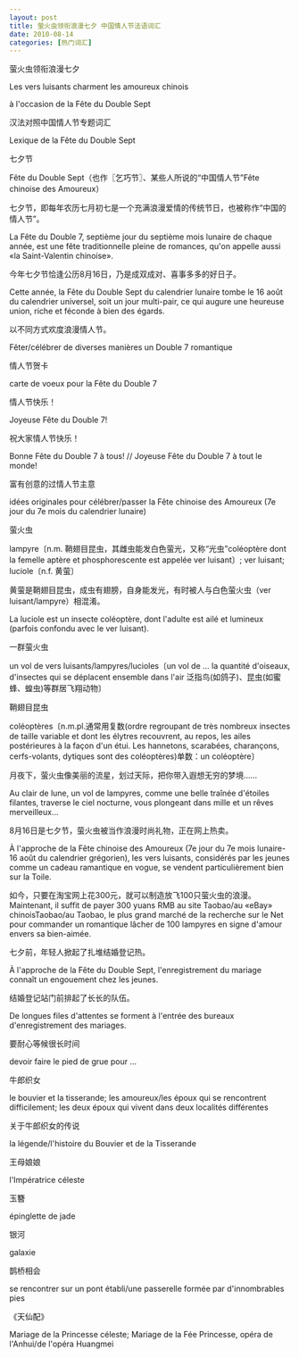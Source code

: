 ```yaml
---
layout: post
title: 萤火虫领衔浪漫七夕 中国情人节法语词汇
date: 2010-08-14
categories: [热门词汇]  
---
```


萤火虫领衔浪漫七夕

Les vers luisants charment les amoureux chinois

à l'occasion de la Fête du Double Sept



汉法对照中国情人节专题词汇

Lexique de la Fête du Double Sept

七夕节



Fête du Double Sept（也作〖乞巧节〗、某些人所说的“中国情人节”Fête chinoise des Amoureux）

七夕节，即每年农历七月初七是一个充满浪漫爱情的传统节日，也被称作“中国的情人节”。

La Fête du Double 7, septième jour du septième mois lunaire de chaque année, est une fête traditionnelle pleine de romances, qu'on appelle aussi «la Saint-Valentin chinoise».

今年七夕节恰逢公历8月16日，乃是成双成对、喜事多多的好日子。

Cette année, la Fête du Double Sept du calendrier lunaire tombe le 16 août du calendrier universel, soit un jour multi-pair, ce qui augure une heureuse union, riche et féconde à bien des égards.

以不同方式欢度浪漫情人节。

Fêter/célébrer de diverses manières un Double 7 romantique

情人节贺卡

carte de voeux pour la Fête du Double 7

情人节快乐！

Joyeuse Fête du Double 7!

祝大家情人节快乐！

Bonne Fête du Double 7 à tous! // Joyeuse Fête du Double 7 à tout le monde!

富有创意的过情人节主意

idées originales pour célébrer/passer la Fête chinoise des Amoureux (7e jour du 7e mois du calendrier lunaire)

萤火虫

lampyre〔n.m. 鞘翅目昆虫，其雌虫能发白色萤光，又称“光虫”coléoptère dont la femelle aptère et phosphorescente est appelée ver luisant〕; ver luisant; luciole〔n.f. 黄萤〕

黄萤是鞘翅目昆虫，成虫有翅膀，自身能发光，有时被人与白色萤火虫（ver luisant/lampyre）相混淆。

La luciole est un insecte coléoptère, dont l'adulte est ailé et lumineux (parfois confondu avec le ver luisant).

一群萤火虫

un vol de vers luisants/lampyres/lucioles〔un vol de ... la quantité d'oiseaux, d'insectes qui se déplacent ensemble dans l'air 泛指鸟(如鸽子)、昆虫(如蜜蜂、蝗虫)等群居飞翔动物〕

鞘翅目昆虫

coléoptères〔n.m.pl.通常用复数(ordre regroupant de très nombreux insectes de taille variable et dont les élytres recouvrent, au repos, les ailes postérieures à la façon d'un étui. Les hannetons, scarabées, charançons, cerfs-volants, dytiques sont des coléoptères)单数：un coléoptère〕

月夜下，萤火虫像美丽的流星，划过天际，把你带入遐想无穷的梦境……

Au clair de lune, un vol de lampyres, comme une belle traînée d'étoiles filantes, traverse le ciel nocturne, vous plongeant dans mille et un rêves merveilleux...

8月16日是七夕节，萤火虫被当作浪漫时尚礼物，正在网上热卖。

À l'approche de la Fête chinoise des Amoureux (7e jour du 7e mois lunaire-16 août du calendrier grégorien), les vers luisants, considérés par les jeunes comme un cadeau ramantique en vogue, se vendent particulièrement bien sur la Toile.

如今，只要在淘宝网上花300元，就可以制造放飞100只萤火虫的浪漫。Maintenant, il suffit de payer 300 yuans RMB au site Taobao/au «eBay» chinoisTaobao/au Taobao, le plus grand marché de la recherche sur le Net pour commander un romantique lâcher de 100 lampyres en signe d'amour envers sa bien-aimée.

七夕前，年轻人掀起了扎堆结婚登记热。

À l'approche de la Fête du Double Sept, l'enregistrement du mariage connaît un engouement chez les jeunes.

结婚登记站门前排起了长长的队伍。

De longues files d'attentes se forment à l'entrée des bureaux d'enregistrement des mariages.

要耐心等候很长时间

devoir faire le pied de grue pour ...

牛郎织女

le bouvier et la tisserande; les amoureux/les époux qui se rencontrent difficilement; les deux époux qui vivent dans deux localités différentes

关于牛郎织女的传说

la légende/l'histoire du Bouvier et de la Tisserande

王母娘娘

l'Impératrice céleste

玉簪

épinglette de jade

银河

galaxie

鹊桥相会

se rencontrer sur un pont établi/une passerelle formée par d'innombrables pies

《天仙配》

Mariage de la Princesse céleste; Mariage de la Fée Princesse, opéra de l'Anhui/de l'opéra Huangmei
